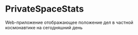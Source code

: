 # PrivateSpaceStats

Web-приложение отображающее положение дел в частной космонавтике на сегодняшний день
